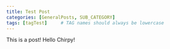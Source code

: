 ```yaml
---
title: Test Post
categories: [GeneralPosts, SUB_CATEGORY]
tags: [tagTest]     # TAG names should always be lowercase
---
```


This is a post! Hello Chirpy!
